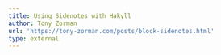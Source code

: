 ```yaml
---
title: Using Sidenotes with Hakyll
author: Tony Zorman
url: 'https://tony-zorman.com/posts/block-sidenotes.html'
type: external
---
```

